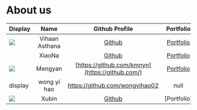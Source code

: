 # About us

Display |      Name      |            Github Profile             | Portfolio 
--------|:--------------:|:-------------------------------------:|:---------:
![](https://via.placeholder.com/100.png?text=Photo) | Vihaan Asthana | [Github](https://github.com/vihaan27) | [Portfolio](docs/team/vihaan27.m)
[](https://via.placeholder.com/100.png?text=Photo) | XiaoNa | [Github](https://github.com/samst) | [Portfolio](github.com)
![](https://via.placeholder.com/100.png?text=Photo) | Mengyan | [https://github.com/kmnyn](https://github.com/) | [Portfolio](docs/team/johndoe.md)
display|wong yi hao|https://github.com/wongyihao02|null
![](https://via.placeholder.com/100.png?text=Photo) | Xubin | [Github](https://github.com/xubin0) |[Portfolio]



